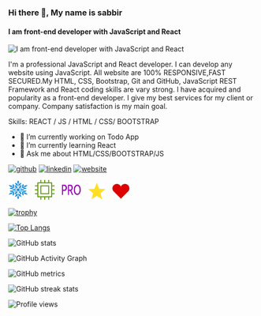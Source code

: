 ### Hi there 👋, My name is sabbir
#### I am front-end developer with JavaScript and React
![I am front-end developer with JavaScript and React](https://arturssmirnovs.github.io/github-profile-readme-generator/images/banner.png)

I'm a professional JavaScript and React developer. I can develop any website using JavaScript. All website are 100% RESPONSIVE,FAST SECURED.My HTML, CSS, Bootstrap, Git and 
GitHub, JavaScript REST Framework and React coding skills are vary strong. I have acquired and popularity as a front-end developer. I give my best services for my client or  
company. Company satisfaction is my main goal.

Skills:  REACT / JS / HTML / CSS/ BOOTSTRAP

- 🔭 I’m currently working on Todo App 
- 🌱 I’m currently learning React 
- 💬 Ask me about HTML/CSS/BOOTSTRAP/JS 


[<img src='https://cdn.jsdelivr.net/npm/simple-icons@3.0.1/icons/github.svg' alt='github' height='40'>](https://github.com/CodingSabbir)  [<img src='https://cdn.jsdelivr.net/npm/simple-icons@3.0.1/icons/linkedin.svg' alt='linkedin' height='40'>](https://www.linkedin.com/in/https://www.linkedin.com/in/sabbir-rahman-87746a277/)  [<img src='https://cdn.jsdelivr.net/npm/simple-icons@3.0.1/icons/icloud.svg' alt='website' height='40'>](https://codingsabbir.github.io/Boostrap_5project/)  

<a href='https://archiveprogram.github.com/'><img src='https://raw.githubusercontent.com/acervenky/animated-github-badges/master/assets/acbadge.gif' width='40' height='40'></a> <a href='https://docs.github.com/en/developers'><img src='https://raw.githubusercontent.com/acervenky/animated-github-badges/master/assets/devbadge.gif' width='40' height='40'></a> <a href='https://github.com/pricing'><img src='https://raw.githubusercontent.com/acervenky/animated-github-badges/master/assets/pro.gif' width='40' height='40'></a> <a href='https://stars.github.com/'><img src='https://raw.githubusercontent.com/acervenky/animated-github-badges/master/assets/starbadge.gif' width='35' height='35'></a> <a href='https://docs.github.com/en/github/supporting-the-open-source-community-with-github-sponsors'><img src='https://raw.githubusercontent.com/acervenky/animated-github-badges/master/assets/sponsorbadge.gif' width='35' height='35'></a> 

[![trophy](https://github-profile-trophy.vercel.app/?username=CodingSabbir)](https://github.com/ryo-ma/github-profile-trophy)

[![Top Langs](https://github-readme-stats.vercel.app/api/top-langs/?username=CodingSabbir)](https://github.com/anuraghazra/github-readme-stats)

![GitHub stats](https://github-readme-stats.vercel.app/api?username=CodingSabbir&show_icons=true)  

![GitHub Activity Graph](https://activity-graph.herokuapp.com/graph?username=CodingSabbir)  

![GitHub metrics](https://metrics.lecoq.io/CodingSabbir)  

![GitHub streak stats](https://streak-stats.demolab.com/?user=CodingSabbir)  

![Profile views](https://gpvc.arturio.dev/CodingSabbir)  


